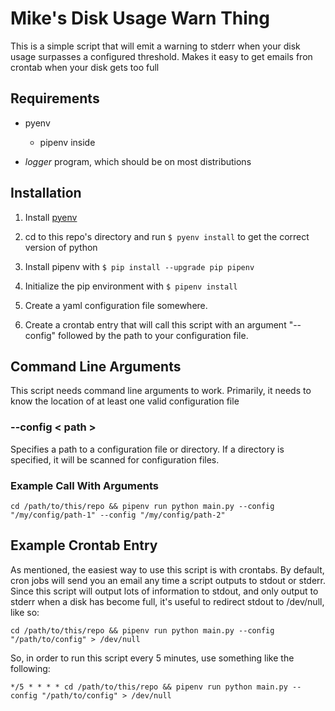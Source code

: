 
# Mike's Disk Usage Warn Thing

This is a simple script that will emit a warning to stderr when your disk usage surpasses a configured threshold.
Makes it easy to get emails fron crontab when your disk gets too full

## Requirements

* pyenv

  * pipenv inside

* *logger* program, which should be on most distributions

## Installation

1. Install [pyenv](https://github.com/pyenv/pyenv)

2. cd to this repo's directory and run `$ pyenv install` to get the correct version of python

3. Install pipenv with `$ pip install --upgrade pip pipenv`

4. Initialize the pip environment with `$ pipenv install`

5. Create a yaml configuration file somewhere.

6. Create a crontab entry that will call this script with an argument "--config" followed by the path to your configuration file.

## Command Line Arguments

This script needs command line arguments to work. Primarily, it needs to know the location of at least one valid configuration file

### --config < path >

Specifies a path to a configuration file or directory. If a directory is specified, it will be scanned for configuration files.

### Example Call With Arguments

```shell
cd /path/to/this/repo && pipenv run python main.py --config "/my/config/path-1" --config "/my/config/path-2"
```

## Example Crontab Entry

As mentioned, the easiest way to use this script is with crontabs.
By default, cron jobs will send you an email any time a script outputs to stdout or stderr.
Since this script will output lots of information to stdout,
 and only output to stderr when a disk has become full,
 it's useful to redirect stdout to /dev/null, like so:

```shell
cd /path/to/this/repo && pipenv run python main.py --config "/path/to/config" > /dev/null
```

So, in order to run this script every 5 minutes, use something like the following:

```shell
*/5 * * * * cd /path/to/this/repo && pipenv run python main.py --config "/path/to/config" > /dev/null
```


